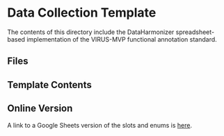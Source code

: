 # <INSERT NAME> Data Collection Template

The contents of this directory include the DataHarmonizer spreadsheet-based implementation of the VIRUS-MVP functional annotation standard.

## Files


## Template Contents

## Online Version

A link to a Google Sheets version of the slots and enums is [here](https://docs.google.com/spreadsheets/d/17wCNkH54e1sIV1S0ea1sVjjK7tLHatKRoIA8_ml1pHY/edit?usp=sharing).


